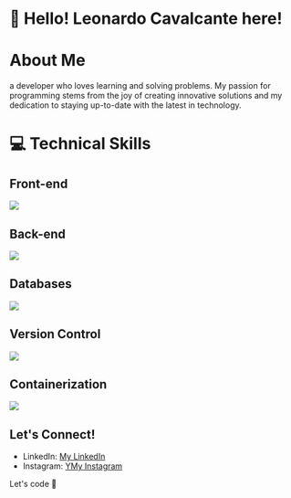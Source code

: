 # 👋 Hello! Leonardo Cavalcante here!
# About Me
a developer who loves learning and solving problems. My passion for programming stems from the joy of creating innovative solutions and my dedication to staying up-to-date with the latest in technology.

# 💻 Technical Skills

## Front-end
 <img src="https://skillicons.dev/icons?i=html,css,react,javascript,typescript" />

## Back-end
 <img src="https://skillicons.dev/icons?i=nodejs" />

## Databases
 <img src="https://skillicons.dev/icons?i=postgres,mysql" />

## Version Control
 <img src="https://skillicons.dev/icons?i=git" />
 
## Containerization
 <img src="https://skillicons.dev/icons?i=aws,docker" />

## Let's Connect!

- LinkedIn: [My LinkedIn](https://www.linkedin.com/in/leonardo-cavalcante-b11212250/)
- Instagram: [YMy Instagram](https://www.instagram.com/leonardocavalcante05/)

Let's code 🚀




